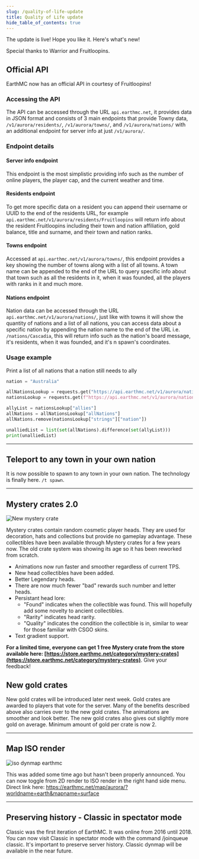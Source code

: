 ```yaml
---
slug: /quality-of-life-update
title: Quality of Life update
hide_table_of_contents: true
---
```


The update is live! Hope you like it. Here's what's new!

Special thanks to Warrior and Fruitloopins.

## Official API
EarthMC now has an official API in courtesy of Fruitloopins!

### Accessing the API
The API can be accessed through the URL `api.earthmc.net`, it provides data in JSON format and consists of 3 main endpoints that provide Towny data, `/v1/aurora/residents/`, `/v1/aurora/towns/`, and `/v1/aurora/nations/` with an additional endpoint for server info at just `/v1/aurora/`.

### Endpoint details
#### Server info endpoint
This endpoint is the most simplistic providing info such as the number of online players, the player cap, and the current weather and time.

#### Residents endpoint
To get more specific data on a resident you can append their username or UUID to the end of the residents URL, for example `api.earthmc.net/v1/aurora/residents/Fruitloopins` will return info about the resident Fruitloopins including their town and nation affiliation, gold balance, title and surname, and their town and nation ranks.

#### Towns endpoint
Accessed at `api.earthmc.net/v1/aurora/towns/`, this endpoint provides a key showing the number of towns along with a list of all towns. A town name can be appended to the end of the URL to query specific info about that town such as all the residents in it, when it was founded, all the players with ranks in it and much more.

#### Nations endpoint
Nation data can be accessed through the URL `api.earthmc.net/v1/aurora/nations/`, just like with towns it will show the quantity of nations and a list of all nations, you can access data about a specific nation by appending the nation name to the end of the URL i.e. `/nations/Cascadia`, this will return info such as the nation's board message, it's residents, when it was founded, and it's n spawn's coordinates.

### Usage example
Print a list of all nations that a nation still needs to ally
```py
nation = "Australia"

allNationsLookup = requests.get("https://api.earthmc.net/v1/aurora/nations/").json()
nationsLookup = requests.get(f"https://api.earthmc.net/v1/aurora/nations/{nation}").json()

allyList = nationsLookup["allies"]
allNations = allNationsLookup["allNations"]
allNations.remove(nationsLookup["strings"]["nation"])

unalliedList = list(set(allNations).difference(set(allyList)))
print(unalliedList)
```

---

## Teleport to any town in your own nation
It is now possible to spawn to any town in your own nation. The technology is finally here. `/t spawn`.

---

## Mystery crates 2.0
![New mystery crate](/img/mc2.png)

Mystery crates contain random cosmetic player heads. They are used for decoration, hats and collections but provide no gameplay advantage. These collectibles have been available through Mystery crates for a few years now. The old crate system was showing its age so it has been reworked from scratch. 

* Animations now run faster and smoother regardless of current TPS.
* New head collectibles have been added. 
* Better Legendary heads.
* There are now much fewer "bad" rewards such number and letter heads.
* Persistant head lore:
	* "Found" indicates when the collectible was found. This will hopefully add some novelty to ancient collectibles.
	* "Rarity" indicates head rarity.
	* "Quality" indicates the condition the collectible is in, similar to wear for those familiar with CSGO skins.
* Text gradient support.

**For a limited time, everyone can get 1 free Mystery crate from the store available here: [https://store.earthmc.net/category/mystery-crates](https://store.earthmc.net/category/mystery-crates)**. Give your feedback!

## New gold crates
New gold crates will be introduced later next week. Gold crates are awarded to players that vote for the server. Many of the benefits described above also carries over to the new gold crates. The animations are smoother and look better. The new gold crates also gives out slightly more gold on average. Minimum amount of gold per crate is now 2. 

---

## Map ISO render
![iso dynmap earthmc](/img/isorender.png)

This was added some time ago but hasn't been properly announced. You can now toggle from 2D render to ISO render in the right hand side menu. Direct link here: https://earthmc.net/map/aurora/?worldname=earth&mapname=surface

---

## Preserving history - Classic in spectator mode

Classic was the first iteration of EarthMC. It was online from 2016 until 2018. You can now visit Classic in spectator mode with the command /joinqueue classic. It's important to preserve server history. Classic dynmap will be available in the near future.




